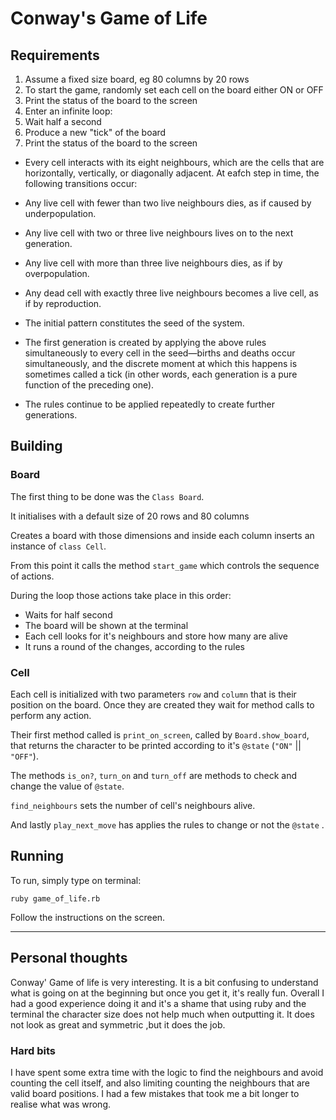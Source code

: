 # Conway's Game of Life

## Requirements

1. Assume a fixed size board, eg 80 columns by 20 rows
1. To start the game, randomly set each cell on the board either ON or OFF
1. Print the status of the board to the screen
1. Enter an infinite loop:
  1. Wait half a second
  1. Produce a new "tick" of the board
  1. Print the status of the board to the screen


* Every cell interacts with its eight neighbours, which are the cells that are horizontally, vertically, or diagonally adjacent. At eafch step in time, the following transitions occur:

* Any live cell with fewer than two live neighbours dies, as if caused by underpopulation.
* Any live cell with two or three live neighbours lives on to the next generation.
* Any live cell with more than three live neighbours dies, as if by overpopulation.
* Any dead cell with exactly three live neighbours becomes a live cell, as if by reproduction.

* The initial pattern constitutes the seed of the system.
* The first generation is created by applying the above rules simultaneously to every cell in the seed—births and deaths occur simultaneously, and the discrete moment at which this happens is sometimes called a tick (in other words, each generation is a pure function of the preceding one).
* The rules continue to be applied repeatedly to create further generations.


## Building

### Board

  The first thing to be done was the `Class Board`.

  It initialises with a default size of 20 rows and 80 columns

  Creates a board with those dimensions and inside each column inserts an instance of `class Cell`.

  From this point it calls the method `start_game` which controls the sequence of actions.

  During the loop those actions take place in this order:
  * Waits for half second
  * The board will be shown at the terminal
  * Each cell looks for it's neighbours and store how many are alive
  * It runs a round of the changes, according to the rules

### Cell  

  Each cell is initialized with two parameters `row` and `column` that is their position on the board.
  Once they are created they wait for method calls to perform any action.

  Their first method called is `print_on_screen`, called by `Board.show_board`, that returns the character to be printed according to it's `@state` (`"ON"` || `"OFF"`).

  The methods `is_on?`, `turn_on` and `turn_off` are methods to check and change the value of `@state`.

  `find_neighbours` sets the number of cell's neighbours alive.

  And lastly `play_next_move` has applies the rules to change or not the `@state` .

## Running

  To run, simply type on terminal:

```
ruby game_of_life.rb
```  
  Follow the instructions on the screen.
___

## Personal thoughts

  Conway' Game of life is very interesting.
  It is a bit confusing to understand what is going on at the beginning but once you get it, it's really fun.
  Overall I had a good experience doing it and it's a shame that using ruby and the terminal the character size does not help much when outputting it. It does not look as great and symmetric ,but it does the job.

### Hard bits
  I have spent some extra time with the logic to find the neighbours and avoid counting the cell itself, and also limiting counting the neighbours that are valid board positions. I had a few mistakes that took me a bit longer to realise what was wrong.
